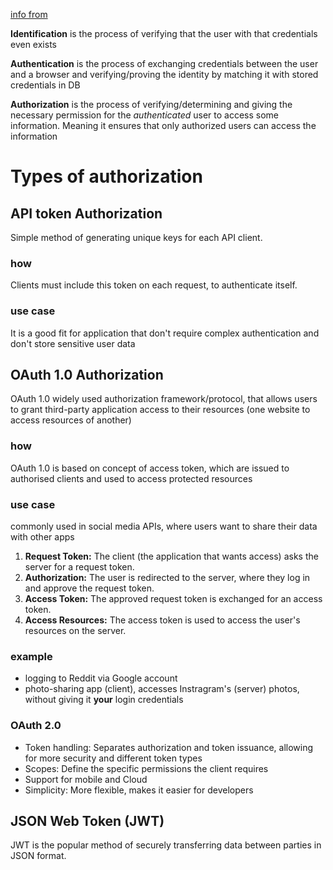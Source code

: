 [info from](https://apidog.com/blog/api-authorization/)

**Identification** is the process of verifying that the user with that credentials even exists 

**Authentication** is the process of exchanging credentials between the user and a browser and verifying/proving the identity by matching it with stored credentials in DB 

**Authorization** is the process of verifying/determining and giving the necessary permission for the *authenticated* user to access some information. Meaning it ensures that only authorized users can access the information



# Types of authorization


## API token Authorization
Simple method of generating unique keys for each API client.

### how
Clients must include this token on each request, to authenticate itself.

### use case
It is a good fit for application that don't require complex authentication and don't store sensitive user data


## OAuth 1.0 Authorization
OAuth 1.0 widely used authorization framework/protocol, that allows users to grant third-party application access to their resources (one website to access resources of another)

### how
OAuth 1.0 is based on concept of access token, which are issued to authorised clients and used to access protected resources

### use case
commonly used in social media APIs, where users want to share their data with other apps
1. **Request Token:** The client (the application that wants access) asks the server for a request token.
2. **Authorization:** The user is redirected to the server, where they log in and approve the request token.
3. **Access Token:** The approved request token is exchanged for an access token.
4. **Access Resources:** The access token is used to access the user's resources on the server.
### example
- logging to Reddit via Google account
- photo-sharing app (client), accesses Instragram's (server) photos, without giving it **your** login credentials 

### OAuth 2.0
- Token handling: Separates authorization and token issuance, allowing for more security and different token types
- Scopes: Define the specific permissions the client requires
- Support for mobile and Cloud
- Simplicity: More flexible, makes it easier for developers 
## JSON Web Token (JWT)
JWT is the popular method of securely transferring data between parties in JSON format.

